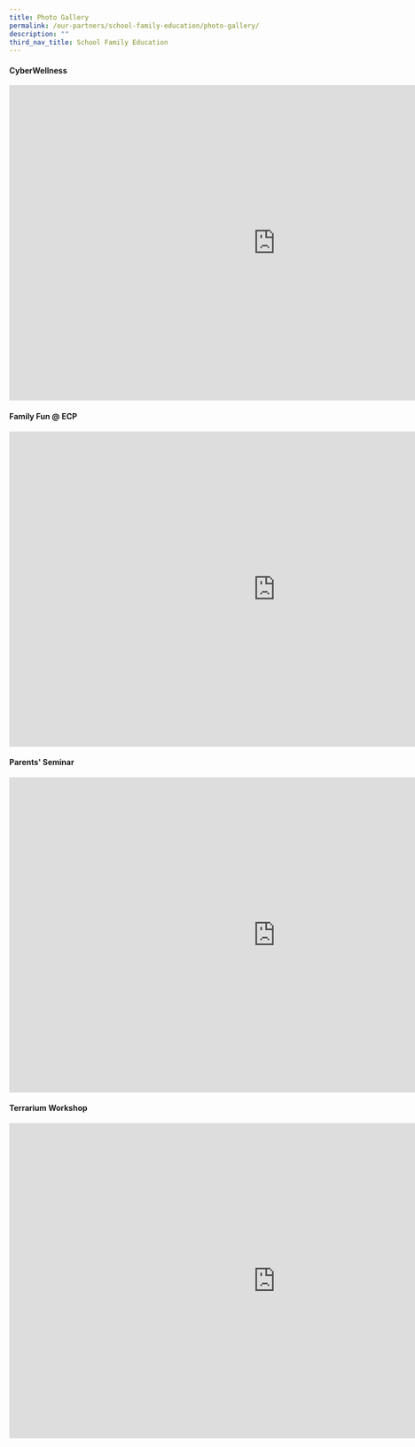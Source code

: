 ```yaml
---
title: Photo Gallery
permalink: /our-partners/school-family-education/photo-gallery/
description: ""
third_nav_title: School Family Education
---
```

#### CyberWellness
<iframe allowfullscreen="true" height="569" width="960" frameborder="0" src="https://docs.google.com/presentation/d/e/2PACX-1vTQ0Lx8T2lWSSGXCcrZM4kbMNow5xCv4oaNeb2KQ7CHkCSE9idUKcr-6l4GbxxVQUm3BhrVMsV9Ia-0/embed?start=true&amp;loop=true&amp;delayms=10000"></iframe>
<br>

#### Family Fun @ ECP
<iframe allowfullscreen="true" height="569" width="960" frameborder="0" src="https://docs.google.com/presentation/d/e/2PACX-1vTIa2qUzRklEKwRIMLVk0870E0kyf5xdkmu_4x4HSS2I0ANUNemrKQhQHA-91M_hDXKoUcmz9zwhH9A/embed?start=true&amp;loop=true&amp;delayms=10000"></iframe>
<br>

#### Parents' Seminar
<iframe allowfullscreen="true" height="569" width="960" frameborder="0" src="https://docs.google.com/presentation/d/e/2PACX-1vS0AL8ECcPZW481t5_NDb1lgbHkg51t3n9HD82Z9Wv1mZzNKv6b3OqDy65Dg0lDGSNjAK0ADJKfe39N/embed?start=true&amp;loop=true&amp;delayms=10000"></iframe>
<br>

#### Terrarium Workshop
<iframe allowfullscreen="true" height="569" width="960" frameborder="0" src="https://docs.google.com/presentation/d/e/2PACX-1vScLgprzHX9D4PbxgLaIbxWD1h04jDI-mWrdOIrjhBmS8xu_0lV6jbkpvw549xW0nRd8-kGaaUIUO6Y/embed?start=true&amp;loop=true&amp;delayms=10000"></iframe>
